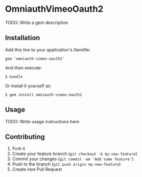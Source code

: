# OmniauthVimeoOauth2

TODO: Write a gem description

## Installation

Add this line to your application's Gemfile:

    gem 'omniauth-vimeo-oauth2'

And then execute:

    $ bundle

Or install it yourself as:

    $ gem install omniauth-vimeo-oauth2

## Usage

TODO: Write usage instructions here

## Contributing

1. Fork it
2. Create your feature branch (`git checkout -b my-new-feature`)
3. Commit your changes (`git commit -am 'Add some feature'`)
4. Push to the branch (`git push origin my-new-feature`)
5. Create new Pull Request
